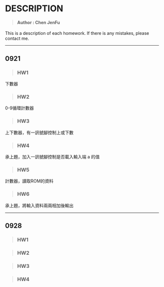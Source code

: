 # DESCRIPTION

>#### Author :  Chen JenFu

This is a description of each homework. If there is any mistakes, please contact me.


---
## 0921
>### HW1
下數器
>### HW2
0-9循環計數器
>### HW3
上下數器，有一訊號腳控制上或下數
>### HW4
承上題，加入一訊號腳控制是否載入輸入端 a 的值
>### HW5
計數器，讀取ROM的資料
>### HW6
承上題，將輸入資料兩兩相加後輸出


---

## 0928
>### HW1

>### HW2

>### HW3

>### HW4
